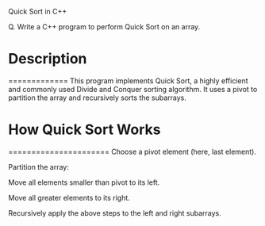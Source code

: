 Quick Sort in C++

Q. Write a C++ program to perform Quick Sort on an array.



# Description
=============
This program implements Quick Sort, a highly efficient and commonly used Divide and Conquer sorting algorithm. It uses a pivot to partition the array and recursively sorts the subarrays.



# How Quick Sort Works
======================
Choose a pivot element (here, last element).

Partition the array:

Move all elements smaller than pivot to its left.

Move all greater elements to its right.

Recursively apply the above steps to the left and right subarrays.

